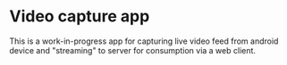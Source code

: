 # Video capture app

This is a work-in-progress app for capturing live video feed from android device and "streaming" to server for consumption via a web client.
